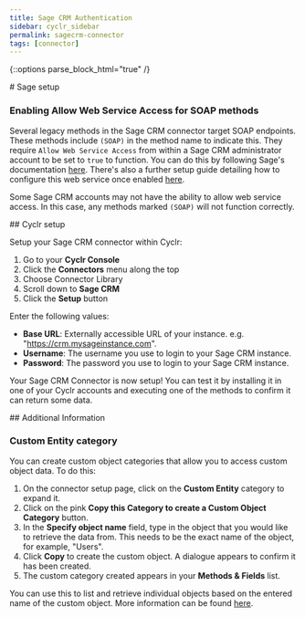 ```yaml
---
title: Sage CRM Authentication
sidebar: cyclr_sidebar
permalink: sagecrm-connector
tags: [connector]
---
```

{::options parse_block_html="true" /}
<section class="card">
# Sage setup

### Enabling Allow Web Service Access for SOAP methods

Several legacy methods in the Sage CRM connector target SOAP endpoints. These methods include `(SOAP)` in the method name to indicate this. They require `Allow Web Service Access` from within a Sage CRM administrator account to be set to `true` to function. You can do this by following Sage's documentation [here](https://help.sagecrm.com/on_premise/en/2021R1/Dev/Content/Developer/WS_WebServicesUserSetup.htm). There's also a further setup guide detailing how to configure this web service once enabled [here](https://help.sagecrm.com/on_premise/en/2021R1/Dev/Content/Developer/WS_SpecifyingWebServiceConfigurationSettings.htm).

Some Sage CRM accounts may not have the ability to allow web service access. In this case, any methods marked `(SOAP)` will not function correctly.


</section>
<section class="card">
## Cyclr setup

Setup your Sage CRM connector within Cyclr:

1. Go to your **Cyclr Console**
2. Click the **Connectors** menu along the top
3. Choose Connector Library
4. Scroll down to **Sage CRM**
5. Click the **Setup** button

Enter the following values:

-   **Base URL**: Externally accessible URL of your instance. e.g. "https://crm.mysageinstance.com".
-   **Username**: The username you use to login to your Sage CRM instance.
-   **Password**: The password you use to login to your Sage CRM instance.

Your Sage CRM Connector is now setup! You can test it by installing it in one of your Cyclr accounts and executing one of the methods to confirm it can return some data.


</section>
<section class="card">
## Additional Information

### Custom Entity category

You can create custom object categories that allow you to access custom object data. To do this:

1. On the connector setup page, click on the **Custom Entity** category to expand it.
2. Click on the pink **Copy this Category to create a Custom Object Category** button.
3. In the **Specify object name** field, type in the object that you would like to retrieve the data from. This needs to be the exact name of the object, for example, "Users".
4. Click **Copy** to create the custom object. A dialogue appears to confirm it has been created.
5. The custom category created appears in your **Methods & Fields** list.

You can use this to list and retrieve individual objects based on the entered name of the custom object. More information can be found [here](https://docs.cyclr.com/enhanced-objects).

</section>
